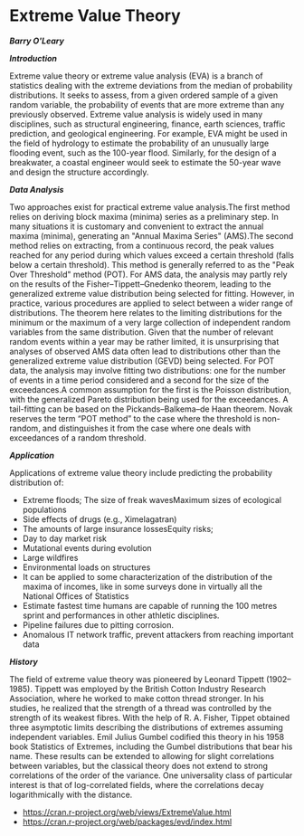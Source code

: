 Extreme Value Theory
==========================
***Barry O'Leary***

***Introduction***

Extreme value theory or extreme value analysis (EVA) is a branch of statistics dealing with the extreme deviations from the median of probability distributions. It seeks to assess, from a given ordered sample of a given random variable, the probability of events that are more extreme than any previously observed. Extreme value analysis is widely used in many disciplines, such as structural engineering, finance, earth sciences, traffic prediction, and geological engineering. For example, EVA might be used in the field of hydrology to estimate the probability of an unusually large flooding event, such as the 100-year flood. Similarly, for the design of a breakwater, a coastal engineer would seek to estimate the 50-year wave and design the structure accordingly.

***Data Analysis***

Two approaches exist for practical extreme value analysis.The first method relies on deriving block maxima (minima) series as a preliminary step. In many situations it is customary and convenient to extract the annual maxima (minima), generating an "Annual Maxima Series" (AMS).The second method relies on extracting, from a continuous record, the peak values reached for any period during which values exceed a certain threshold (falls below a certain threshold). This method is generally referred to as the "Peak Over Threshold"  method (POT). For AMS data, the analysis may partly rely on the results of the Fisher–Tippett–Gnedenko theorem, leading to the generalized extreme value distribution being selected for fitting. However, in practice, various procedures are applied to select between a wider range of distributions. The theorem here relates to the limiting distributions for the minimum or the maximum of a very large collection of independent random variables from the same distribution. Given that the number of relevant random events within a year may be rather limited, it is unsurprising that analyses of observed AMS data often lead to distributions other than the generalized extreme value distribution (GEVD) being selected. For POT data, the analysis may involve fitting two distributions: one for the number of events in a time period considered and a second for the size of the exceedances.A common assumption for the first is the Poisson distribution, with the generalized Pareto distribution being used for the exceedances. A tail-fitting can be based on the Pickands–Balkema–de Haan theorem. Novak reserves the term “POT method” to the case where the threshold is non-random, and distinguishes it from the case where one deals with exceedances of a random threshold.

***Application***

Applications of extreme value theory include predicting the probability distribution of:
* Extreme floods; The size of freak wavesMaximum sizes of ecological populations 
* Side effects of drugs (e.g., Ximelagatran)
* The amounts of large insurance lossesEquity risks;
* Day to day market risk
* Mutational events during evolution
* Large wildfires 
* Environmental loads on structures
* It can be applied to some characterization of the distribution of the maxima of incomes, like in some surveys done in virtually all the National Offices of Statistics
* Estimate fastest time humans are capable of running the 100 metres sprint and performances in other athletic disciplines.
* Pipeline failures due to pitting corrosion.
* Anomalous IT network traffic, prevent attackers from reaching important data

***History***

The field of extreme value theory was pioneered by Leonard Tippett (1902–1985). Tippett was employed by the British Cotton Industry Research Association, where he worked to make cotton thread stronger. In his studies, he realized that the strength of a thread was controlled by the strength of its weakest fibres. With the help of R. A. Fisher, Tippet obtained three asymptotic limits describing the distributions of extremes assuming independent variables. Emil Julius Gumbel codified this theory in his 1958 book Statistics of Extremes, including the Gumbel distributions that bear his name. These results can be extended to allowing for slight correlations between variables, but the classical theory does not extend to strong correlations of the order of the variance. One universality class of particular interest is that of log-correlated fields, where the correlations decay logarithmically with the distance.


* https://cran.r-project.org/web/views/ExtremeValue.html
* https://cran.r-project.org/web/packages/evd/index.html
